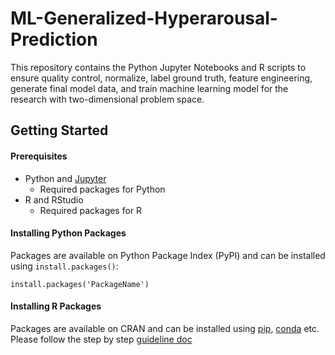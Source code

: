 # ML-Generalized-Hyperarousal-Prediction
This repository contains the Python Jupyter Notebooks and R scripts to ensure quality control, normalize, label ground truth, feature engineering, generate final model data, and train machine learning model for the research with two-dimensional problem space.



## Getting Started

#### Prerequisites
- Python and [Jupyter](https://jupyter.org/install)
    - Required packages for Python 
- R and RStudio
    - Required packages for R


#### Installing Python Packages
Packages are available on Python Package Index (PyPI) and can be installed using `install.packages()`:

    install.packages('PackageName') 

#### Installing R Packages
Packages are available on CRAN and can be installed using [pip](https://pip.pypa.io/en/stable/), [conda](https://docs.conda.io/en/latest/) etc. Please follow the step by step [guideline doc](https://packaging.python.org/en/latest/tutorials/installing-packages/)

    

<!-- -->
